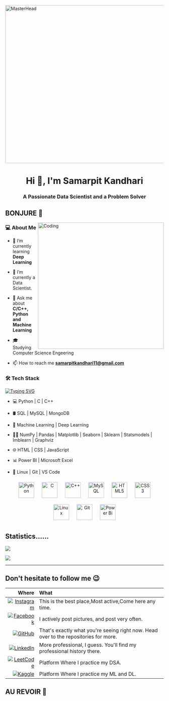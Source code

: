 <img src="https://coder.com/og-image.png" alt="MasterHead" width="1000" height="500"/>
<h1 align="center">Hi 👋, I'm Samarpit Kandhari</h1>
<h3 align="center">A Passionate Data Scientist and a Problem Solver</h3>
<h2>BONJURE 👋</h2>
<img align="right" alt="Coding" width="400" src="https://media1.giphy.com/media/RbDKaczqWovIugyJmW/200.gif">
<h3> 💻 About Me </h3>

- 🌱 I’m currently learning **Deep Learning**

- 🔭 I’m currently a Data Scientist.

- 💬 Ask me about **C/C++, Python and Machine Learning**

- 🎓 Studying Computer Science Engeering

- 📫 How to reach me **samarpitkandhari11@gmail.com**

<h3>🛠 Tech Stack</h3>

[![Typing SVG](https://readme-typing-svg.herokuapp.com?font=anthon&size=26&duration=5002&color=D32EFF&lines=Python+%7C+C+%7C+C%2B%2B;MySQL+%7C+SQL+%7C+MongoDB;Machine+Learning;Deep+Learning;Power+BI+%7C+Microsoft+Excel;HTML+%7C+CSS;Linux+%7C+Git+%7C+VS+Code)](https://git.io/typing-svg)
- 💻 Python | C | C++

- 🛢 SQL | MySQL | MongoDB

- 🤖 Machine Learning | Deep Learning

- 🧑‍💻 NumPy | Pandas | Matplotlib | Seaborn | Sklearn | Statsmodels | Imblearn | Graphviz

- 🌐 HTML | CSS | JavaScript
  
- 📊 Power BI | Microsoft Excel 
  
- 🔧 Linux | Git | VS Code

<div align="center">  
<a href="https://www.python.org/" target="_blank"><img style="margin: 10px" src="https://profilinator.rishav.dev/skills-assets/python-original.svg" alt="Python" height="50" /></a>  
<a href="https://www.cprogramming.com/" target="_blank"><img style="margin: 10px" src="https://profilinator.rishav.dev/skills-assets/c-original.svg" alt="C" height="50" /></a>  
<a href="https://www.cplusplus.com/" target="_blank"><img style="margin: 10px" src="https://profilinator.rishav.dev/skills-assets/cplusplus-original.svg" alt="C++" height="50" /></a>  
<a href="https://www.mysql.com/" target="_blank"><img style="margin: 10px" src="https://profilinator.rishav.dev/skills-assets/mysql-original-wordmark.svg" alt="MySQL" height="50" /></a>  
<a href="https://en.wikipedia.org/wiki/HTML5" target="_blank"><img style="margin: 10px" src="https://profilinator.rishav.dev/skills-assets/html5-original-wordmark.svg" alt="HTML5" height="50" /></a>  
<a href="https://www.w3schools.com/css/" target="_blank"><img style="margin: 10px" src="https://profilinator.rishav.dev/skills-assets/css3-original-wordmark.svg" alt="CSS3" height="50" /></a>  
<a href="https://www.linux.org/" target="_blank"><img style="margin: 10px" src="https://profilinator.rishav.dev/skills-assets/linux-original.svg" alt="Linux" height="50" /></a>  
<a href="https://github.com/" target="_blank"><img style="margin: 10px" src="https://profilinator.rishav.dev/skills-assets/git-scm-icon.svg" alt="Git" height="50" /></a>  
<a href="https://powerbi.microsoft.com/en-us/" target="_blank"><img style="margin: 10px" src="https://profilinator.rishav.dev/skills-assets/powerbi.png" alt="Power Bi" height="50" /></a>  
  
</div>

<h2 align="left">Statistics......</h2>

<img align="center" src="https://github-readme-stats.vercel.app/api/top-langs?username=SamarpitKandhari&count_private=true&theme=algolia" >

<!--<p><img align="center" src="https://github-readme-stats.vercel.app/api?username=SamarpitKandhari&count_private=true&theme=algolia&show_icons=true&hide=issues" /></p>
-->
<p><img align="center" src="https://github-readme-streak-stats.herokuapp.com/?user=SamarpitKandhari&theme=github-dark&hide_border=true&count_private=true&date_format=j%20M%5B%20Y%5D" /></p><hr>
<!--
<p align="center"> Visitors count:<br><img src="https://profile-counter.glitch.me/SamarpitKandhari/count.svg" /></p>
-->
<h2 align="left">Don't hesitate to follow me 😉</h2>

| Where | What |
|-:|:-| 
| [![Instagram](https://img.shields.io/badge/Instagram-F60023?style=for-the-badge&logo=instagram&logoColor=white)](https://www.instagram.com/samarpitkandhari/) |This is the best place,Most active,Come here any time. |
| [![Facebook](https://img.shields.io/badge/Facebook-1877F2?style=for-the-badge&logo=facebook&logoColor=white)](https://www.facebook.com/samarpit.kandhari) | I actively post pictures, and post very often. |
| [![GitHub](https://img.shields.io/badge/-Github-181717?style=for-the-badge&logo=Github&logoColor=white)](https://github.com/SamarpitKandhari) | That's exactly what you're seeing right now. Head over to the repositories for more. |
| [![LinkedIn](https://img.shields.io/badge/LinkedIn-0077B5?style=for-the-badge&logo=linkedin&logoColor=white)](https://linkedin.com/in/samarpit-kandhari) | More professional, I guess. You'll find my professional history there. |
| [![LeetCode](https://img.shields.io/badge/LeetCode-FFA500?style=for-the-badge&logo=leetcode&logoColor=white)](https://www.leetcode.com/samarpitkandhari11) | Platform Where I practice my DSA. |
| [![Kaggle](https://img.shields.io/badge/Kaggle-20BEFF?style=for-the-badge&logo=kaggle&logoColor=white)](https://www.kaggle.com/sanarpit) | Platform Where I practice my ML and DL. |



<h2>AU REVOIR 👋</h2>
